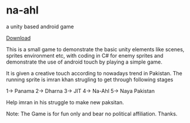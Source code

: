 # na-ahl
a unity based android game

[Download](http://google.com)

This is a small game to demonstrate the basic unity elements like scenes, sprites environment etc, with coding in C# for enemy sprites and demonstrate the use of android touch by playing a simple game.

It is given a creative touch according to nowadays trend in Pakistan. The running sprite is imran khan strugling to get through following stages

1-> Panama
2-> Dharna
3-> JIT
4-> Na-Ahl
5-> Naya Pakistan

Help imran in his struggle to make new paksitan.

Note: The Game is for fun only and bear no political affiliation. Thanks.
